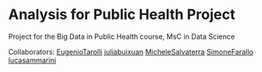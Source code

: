 # Analysis for Public Health Project

Project for the Big Data in Public Health course, MsC in Data Science

Collaborators:
[EugenioTarolli](https://github.com/EugenioTarolli)
[juliabuixuan](https://github.com/juliabuixuan)
[MicheleSalvaterra](https://github.com/MicheleSalvaterra)
[SimoneFarallo](https://github.com/SimoneFarallo)
[lucasammarini](https://github.com/lucasammarini)
